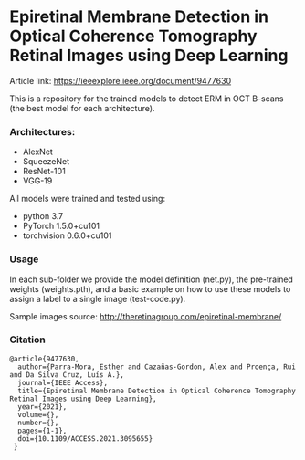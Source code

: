 # Epiretinal Membrane Detection in Optical Coherence Tomography Retinal Images using Deep Learning
Article link: https://ieeexplore.ieee.org/document/9477630

This is a repository for the trained models to detect ERM in OCT B-scans (the best model for each architecture).
 
### Architectures:
<ul>
  <li>AlexNet</li>
  <li>SqueezeNet</li>
  <li>ResNet-101</li>
  <li>VGG-19</li>
</ul>

All models were trained and tested using:
<ul>
  <li>python 3.7</li>
  <li>PyTorch 1.5.0+cu101</li>
  <li>torchvision 0.6.0+cu101</li>
</ul>

### Usage

In each sub-folder we provide the model definition (net.py), the pre-trained weights (weights.pth), and a basic example on how to use these models to assign a label to a single image (test-code.py).

Sample images source: http://theretinagroup.com/epiretinal-membrane/

### Citation

```
@article{9477630,
  author={Parra-Mora, Esther and Cazañas-Gordon, Alex and Proença, Rui and Da Silva Cruz, Luís A.},
  journal={IEEE Access}, 
  title={Epiretinal Membrane Detection in Optical Coherence Tomography Retinal Images using Deep Learning}, 
  year={2021},
  volume={},
  number={},
  pages={1-1},
  doi={10.1109/ACCESS.2021.3095655}
 }
```
